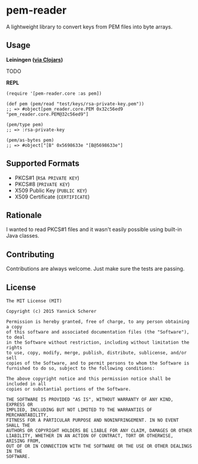 # pem-reader

A lightweight library to convert keys from PEM files into byte arrays.

## Usage

__Leiningen ([via Clojars](http://clojars.org))__

TODO

__REPL__

```
(require '[pem-reader.core :as pem])

(def pem (pem/read "test/keys/rsa-private-key.pem"))
;; => #object[pem_reader.core.PEM 0x32c56ed9 "pem_reader.core.PEM@32c56ed9"]

(pem/type pem)
;; => :rsa-private-key

(pem/as-bytes pem)
;; => #object["[B" 0x5698633e "[B@5698633e"]
```

## Supported Formats

- PKCS#1 (`RSA PRIVATE KEY`)
- PKCS#8 (`PRIVATE KEY`)
- X509 Public Key (`PUBLIC KEY`)
- X509 Certificate (`CERTIFICATE`)

## Rationale

I wanted to read PKCS#1 files and it wasn't easily possible using built-in Java
classes.

## Contributing

Contributions are always welcome. Just make sure the tests are passing.

## License

```
The MIT License (MIT)

Copyright (c) 2015 Yannick Scherer

Permission is hereby granted, free of charge, to any person obtaining a copy
of this software and associated documentation files (the "Software"), to deal
in the Software without restriction, including without limitation the rights
to use, copy, modify, merge, publish, distribute, sublicense, and/or sell
copies of the Software, and to permit persons to whom the Software is
furnished to do so, subject to the following conditions:

The above copyright notice and this permission notice shall be included in all
copies or substantial portions of the Software.

THE SOFTWARE IS PROVIDED "AS IS", WITHOUT WARRANTY OF ANY KIND, EXPRESS OR
IMPLIED, INCLUDING BUT NOT LIMITED TO THE WARRANTIES OF MERCHANTABILITY,
FITNESS FOR A PARTICULAR PURPOSE AND NONINFRINGEMENT. IN NO EVENT SHALL THE
AUTHORS OR COPYRIGHT HOLDERS BE LIABLE FOR ANY CLAIM, DAMAGES OR OTHER
LIABILITY, WHETHER IN AN ACTION OF CONTRACT, TORT OR OTHERWISE, ARISING FROM,
OUT OF OR IN CONNECTION WITH THE SOFTWARE OR THE USE OR OTHER DEALINGS IN THE
SOFTWARE.
```
